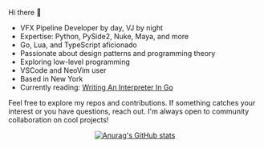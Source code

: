 Hi there 👋

* VFX Pipeline Developer by day, VJ by night
* Expertise: Python, PySide2, Nuke, Maya, and more
* Go, Lua, and TypeScript aficionado
* Passionate about design patterns and programming theory
* Exploring low-level programming
* VSCode and NeoVim user
* Based in New York
* Currently reading: [Writing An Interpreter In Go](https://interpreterbook.com/)

Feel free to explore my repos and contributions. If something catches your interest or you have questions, reach out. I'm always open to community collaboration on cool projects!

<div align="center">
  <a href="https://github.com/anuraghazra/github-readme-stats">
    <img src="https://github-readme-stats.vercel.app/api?username=sisoe24&show_icons=true&theme=onedark" alt="Anurag's GitHub stats">
  </a>
</div>
